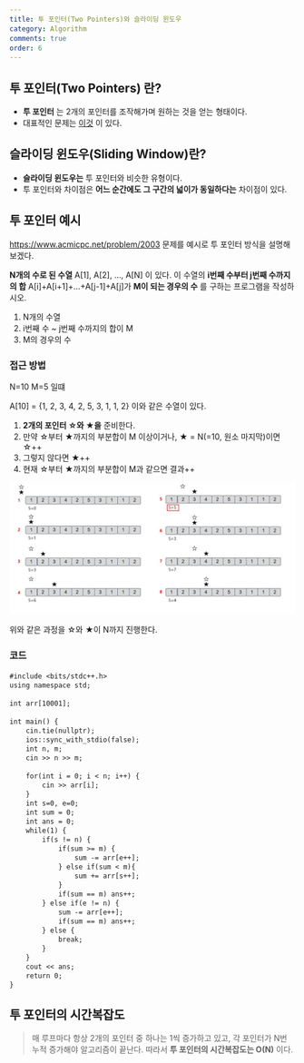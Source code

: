 ```yaml
---
title: 투 포인터(Two Pointers)와 슬라이딩 윈도우
category: Algorithm
comments: true
order: 6
---
```


## 투 포인터(Two Pointers) 란?
* __투 포인터__ 는 2개의 포인터를 조작해가며 원하는 것을 얻는 형태이다.
* 대표적인 문제는 [이것](https://www.acmicpc.net/problem/2003) 이 있다.

## 슬라이딩 윈도우(Sliding Window)란?
* __슬라이딩 윈도우는__ 투 포인터와 비슷한 유형이다.
* 투 포인터와 차이점은 __어느 순간에도 그 구간의 넓이가 동일하다는__ 차이점이 있다.


## 투 포인터 예시
https://www.acmicpc.net/problem/2003 문제를 예시로 투 포인터 방식을 설명해 보겠다.


__N개의 수로 된 수열__ A[1], A[2], …, A[N] 이 있다. 이 수열의 __i번째 수부터 j번째 수까지의 합__ A[i]+A[i+1]+…+A[j-1]+A[j]가 __M이 되는 경우의 수__ 를 구하는 프로그램을 작성하시오.

1. N개의 수열
2. i번째 수 ~ j번째 수까지의 합이 M
3. M의 경우의 수


### 접근 방법

N=10 M=5 일떄

A[10] = {1, 2, 3, 4, 2, 5, 3, 1, 1, 2} 이와 같은 수열이 있다.

1. __2개의 포인터 ☆와 ★을__ 준비한다.
2. 만약 ☆부터 ★까지의 부분합이 M 이상이거나, ★ = N(=10, 원소 마지막)이면 ☆++
3. 그렇지 않다면 ★++
4. 현재 ☆부터 ★까지의 부분합이 M과 같으면 결과++

![algorithm-towpointer_1](/images/Algorithm/algorithm-towpointer_1.JPG)

위와 같은 과정을 ☆와 ★이 N까지 진행한다.

### 코드

```
#include <bits/stdc++.h>
using namespace std;

int arr[10001];

int main() {
    cin.tie(nullptr);
    ios::sync_with_stdio(false);
    int n, m;
    cin >> n >> m;

    for(int i = 0; i < n; i++) {
        cin >> arr[i];
    }
    int s=0, e=0;
    int sum = 0;
    int ans = 0;
    while(1) {
        if(s != n) {
            if(sum >= m) {
                sum -= arr[e++];
            } else if(sum < m){
                sum += arr[s++];
            }
            if(sum == m) ans++;
        } else if(e != n) {
            sum -= arr[e++];
            if(sum == m) ans++;
        } else {
            break;
        }
    }
    cout << ans;
    return 0;
}
```

## 투 포인터의 시간복잡도
> 매 루프마다 항상 2개의 포인터 중 하나는 1씩 증가하고 있고, 각 포인터가 N번 누적 증가해야 알고리즘이 끝난다. 따라서 __투 포인터의 시간복잡도는 O(N)__ 이다.